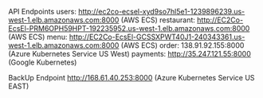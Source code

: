API Endpoints
users: http://ec2co-ecsel-xyd9so7hl5e1-1239896239.us-west-1.elb.amazonaws.com:8000 (AWS ECS)
restaurant: http://EC2Co-EcsEl-PRM6OPH59HPT-192235952.us-west-1.elb.amazonaws.com:8000 (AWS ECS)
menu: http://EC2Co-EcsEl-GCSSXPWT40J1-240343361.us-west-1.elb.amazonaws.com:8000 (AWS ECS)
order: 138.91.92.155:8000 (Azure Kubernetes Service US West)
payments: http://35.247.121.55:8000 (Google Kubernetes)


BackUp Endpoint
http://168.61.40.253:8000 (Azure Kubernetes Service US EAST)